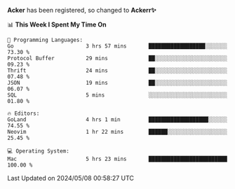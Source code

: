 **Acker** has been registered, so changed to **Ackerr✨**

<!--START_SECTION:waka-->
📊 **This Week I Spent My Time On** 

```text
💬 Programming Languages: 
Go                       3 hrs 57 mins       ██████████████████░░░░░░░   73.30 % 
Protocol Buffer          29 mins             ██░░░░░░░░░░░░░░░░░░░░░░░   09.23 % 
Thrift                   24 mins             ██░░░░░░░░░░░░░░░░░░░░░░░   07.48 % 
JSON                     19 mins             ██░░░░░░░░░░░░░░░░░░░░░░░   06.07 % 
SQL                      5 mins              ░░░░░░░░░░░░░░░░░░░░░░░░░   01.80 % 

🔥 Editors: 
GoLand                   4 hrs 1 min         ███████████████████░░░░░░   74.55 % 
Neovim                   1 hr 22 mins        ██████░░░░░░░░░░░░░░░░░░░   25.45 % 

💻 Operating System: 
Mac                      5 hrs 23 mins       █████████████████████████   100.00 % 
```


 Last Updated on 2024/05/08 00:58:27 UTC
<!--END_SECTION:waka-->
